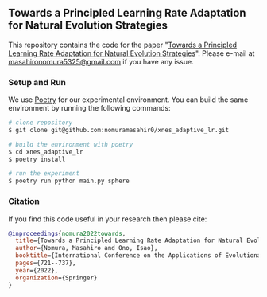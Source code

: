 ## Towards a Principled Learning Rate Adaptation for Natural Evolution Strategies

This repository contains the code for the paper "[Towards a Principled Learning Rate Adaptation for Natural Evolution Strategies](https://arxiv.org/abs/2112.10680)".
Please e-mail at masahironomura5325@gmail.com if you have any issue.

### Setup and Run
We use [Poetry](https://python-poetry.org/) for our experimental environment.
You can build the same environment by running the following commands:

```bash
# clone repository
$ git clone git@github.com:nomuramasahir0/xnes_adaptive_lr.git

# build the environment with poetry
$ cd xnes_adaptive_lr
$ poetry install

# run the experiment
$ poetry run python main.py sphere
```


### Citation
If you find this code useful in your research then please cite:

```bibtex
@inproceedings{nomura2022towards,
  title={Towards a Principled Learning Rate Adaptation for Natural Evolution Strategies},
  author={Nomura, Masahiro and Ono, Isao},
  booktitle={International Conference on the Applications of Evolutionary Computation (Part of EvoStar)},
  pages={721--737},
  year={2022},
  organization={Springer}
}
```
